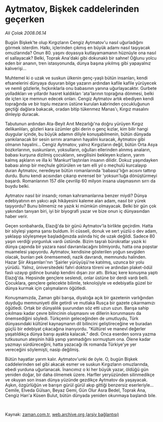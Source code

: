 # Aytmatov, Bişkek caddelerinden  geçerken

*Ali Çolak 2008.06.14*

<tr><td class="metin" colspan="2" style="padding-top: 20px; padding-left: 5px; padding-right: 10px;">Bugün Bişkek'te olup Kırgızların Cengiz Aytmatov'u nasıl uğurladığını görmek isterdim. Halkı, içlerinden çıkmış en büyük adamı nasıl taşıyacak omuzlarında? Onun 80. yaşını doyasıya kutlayamamanın hüznüyle ona nasıl el sallayacak? Belki, Toprak Ana'daki gibi dokunaklı bir sahne! Oğlunu yolcu eden bir ananın, tren istasyonunda, dünya başına yıkılmış gibi yapayalnız kalıverişi...</td></tr><tr><td class="metin" colspan="2" style="padding-top: 20px; padding-left: 5px; padding-right: 10px;"><p>Muhtemel ki o uzak ve suskun ülkenin genç-yaşlı bütün insanları, kendi efsanelerini dünyaya duyuran bilge yazarın ardından kafile kafile yürüyecek ve nemli gözlerle, hıçkırıklarla onu babasının yanına uğurlayacaktır. Gurbete yolladıkları ve yıllardır hasret kaldıkları 'ata'larının toprağına dönmesi, belki de içten içe memnun edecek onları. Cengiz Aytmatov artık ebediyen kendi toprağında ve bir toplu mezarın üstüne kurulan kabrinden çocukluğunun geçtiği dağlara bakacak, oradan bitip tükenmez Manas'ı, Kırgız masalını dinleyip duracak. 
<p>Tabutunun ardından Ata-Beyit Anıt Mezarlığı'na doğru yürüyen Kırgız delikanlıları, gözleri kara üzümler gibi derin o genç kızlar, kim bilir hangi duygular içinde, bu büyük adamın diliyle konuşabilmenin, bütün dünyada yankılanacak bir sesin sırrını aramanın hayalini kuracak, Aytmatov gibi olmanın hayalini... Cengiz Aytmatov, yalnız Kırgızların değil, bütün Orta Asya bozkırlarının, suskunların, yoksulların, oğulları ellerinden alınmış anaların, babası kurşuna dizilmiş çocukların, sevgilisini bekleyen kızların, yarım kalmış aşkların ve illa ki 'Mankurt'laştırılan insanın dilidir. Dokuz yaşındayken babası alınıp bir meçhule götürülen ve tam elli yıl o meçhulü kurcalayıp duran Aytmatov, neredeyse bütün romanlarında 'babasız'lığın acısını tattırıp durdu. Bunu kendi acısından çıkarıp evrensel bir 'yoksun'luğa dönüştürmeyi başardı. Romanlarının 157 dile çevrilip 60 milyon insana ulaşmasının sırrı da buydu belki.
<p>Aytmatov nasıl bir insandı; roman kahramanlarına benzer miydi? Dünya edebiyatının en yakıcı aşk hikâyesini kaleme alan adam, nasıl bir yürek taşıyordu? Bunu bilmemiz ne yazık ki mümkün olmayacak. Belki bir gün çok yakından tanıyan biri, iyi bir biyografi yazar ve bize onun iç dünyasından haber verir. 
<p>Geçen sonbaharda, Elazığ'da bir günü Aytmatov'la birlikte geçirdim. Hatta bir söyleşi yapma şansı buldum. İri cüsseli, donuk ve sert yüzlü o dev adam, yaklaşıp söyleşmeye başladığınızda aslında hiç de uzak değildi. Sadece 80 yaşın verdiği yorgunluk vardı üstünde. Bizim taşralı bürokratlar yazık ki dünya çapında bir yazara nasıl davranılacağını bilmiyordu, hatta ona popstar muamelesi yapıyordu. Aytmatov, kendisine gösterilen yoğun sevgiden olacak, bunları pek önemsemedi, nazik davrandı, memnundu halinden. Hazar Şiir Akşamları'nın 'Şairler yürüyüşü'ne katılmış, uzunca bir yolu yürüdü. Yalnız, üniversitedeki fahri doktora töreni ve ardından plaket-ödül faslı uzayıp gidince bunalıp kendini dışarı zor attı. Birkaç kere konuşma yaptı Elazığ'da. Hepsinde gençlere seslendi, onlar üstüne bir derdi vardı belli. Çocuklara, gençlere gelecekte bilimle, teknolojiyle ve edebiyatla güzel bir dünya kurmak için çalışmalarını öğütledi.
<p>Konuşmamızda, Zaman gibi barışa, diyaloğa açık bir gazetenin varlığından duyduğu memnuniyeti dile getirdi ve mutlaka Rusça bir gazete çıkarmamızı öğütledi. Ortak bir dünyalılık şuurundan söz etti uzun uzun. Barışa sahip çıkılması kadar çevre bilincinin oluşmasını ve dillerin korunmasını da önemsediğini söyledi. Türkçenin geleceğinden de umutluydu, Türk dünyasındaki kültürel kaynaşmanın dil bilincini geliştireceğine ve buradan güçlü bir edebiyat çıkacağına inanıyordu. "Kültürel ve manevî değerler yaşatıldıkça dünya barışı ayakta kalacak." dedi. Onca eserden sonra yazma tutkusunun ateşinin hâlâ yanıp yanmadığını sormuştum ona. Ölene kadar yazmayı sürdüreceğini, hatta yazacağı ilk romanda Türkiye'ye yer vereceğini söylemişti, nasip değilmiş.
<p>Bütün hayatlar yarım kalır. Aytmatov'unki de öyle. O, bugün Bişkek caddelerinden sel gibi akacak esmer ve suskun Kırgızların omuzlarında, ebedi yurduna uğurlanacak. İnancımız o ki her büyük yazar, öldüğü gün yeniden doğar, bir daha ölmemek üzere. Harfler yeryüzünden silinmedikçe ve okuyan son insan dünya yüzünde gezdikçe Aytmatov da yaşayacak. Aşkın, özgürlüğün ve barışın gürül gürül akıp gittiği benzersiz eserleriyle... Cemile, Elveda Gülsarı, Beyaz Gemi, Gün Olur Asra Bedel, Toprak Ana, Cengiz Han'a Küsen Bulut, bütün dünyada yeniden okunmaya başlandı bile.
<p>
<p><br/></p></p></p></p></p></p></p></p></td></tr>

Kaynak: [zaman.com.tr](http://zaman.com.tr/yazar.do?yazino=702007), [web.archive.org (arşiv bağlantısı)](http://web.archive.org/web/20080828172336/http://www.zaman.com.tr:80/yazar.do?yazino=702007)
